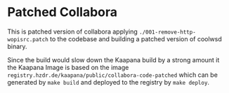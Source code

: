 # Patched Collabora

This is patched version of collabora applying `./001-remove-http-wopisrc.patch` to the codebase and building a patched version of coolwsd binary.

Since the build would slow down the Kaapana build by a strong amount it the Kaapana Image is based on the image `registry.hzdr.de/kaapana/public/collabora-code-patched` which can be generated by `make build` and deployed to the registry by `make deploy`.